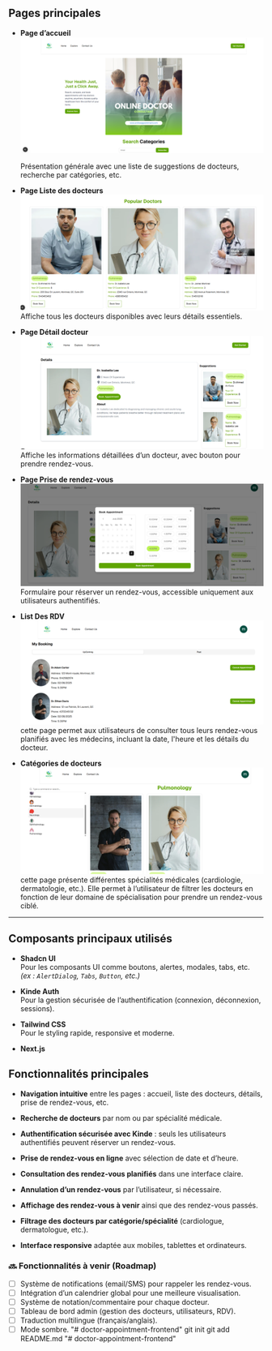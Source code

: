 ## Pages principales

- **Page d’accueil** ![home](./public/screenshots/home-page.png)

  Présentation générale avec une liste de suggestions de docteurs, recherche par catégories, etc.

- **Page Liste des docteurs** ![doctors](./public/screenshots/home-page-doctors.png)
  Affiche tous les docteurs disponibles avec leurs détails essentiels.

- **Page Détail docteur** ![doctor-details](./public/screenshots/doctor-details.png)
  Affiche les informations détaillées d’un docteur, avec bouton pour prendre rendez-vous.

- **Page Prise de rendez-vous** ![appointment](./public/screenshots/booking-section.png)  
  Formulaire pour réserver un rendez-vous, accessible uniquement aux utilisateurs authentifiés.

- **List Des RDV** ![list-rdv](./public/screenshots/appointments-list.png)  
  cette page permet aux utilisateurs de consulter tous leurs rendez-vous planifiés avec les médecins, incluant la date, l'heure et les détails du docteur.

- **Catégories de docteurs** ![categories](./public/screenshots/categories-page.png)  
  cette page présente différentes spécialités médicales (cardiologie, dermatologie, etc.). Elle permet à l’utilisateur de filtrer les docteurs en fonction de leur domaine de spécialisation pour prendre un rendez-vous ciblé.

---

## Composants principaux utilisés

- **Shadcn UI**  
  Pour les composants UI comme boutons, alertes, modales, tabs, etc.  
  _(ex : `AlertDialog`, `Tabs`, `Button`, etc.)_

- **Kinde Auth**  
  Pour la gestion sécurisée de l’authentification (connexion, déconnexion, sessions).

- **Tailwind CSS**  
  Pour le styling rapide, responsive et moderne.

- **Next.js**

## Fonctionnalités principales

- **Navigation intuitive** entre les pages : accueil, liste des docteurs, détails, prise de rendez-vous, etc.

- **Recherche de docteurs** par nom ou par spécialité médicale.

- **Authentification sécurisée avec Kinde** : seuls les utilisateurs authentifiés peuvent réserver un rendez-vous.

- **Prise de rendez-vous en ligne** avec sélection de date et d’heure.

- **Consultation des rendez-vous planifiés** dans une interface claire.

- **Annulation d’un rendez-vous** par l’utilisateur, si nécessaire.

- **Affichage des rendez-vous à venir** ainsi que des rendez-vous passés.

- **Filtrage des docteurs par catégorie/spécialité** (cardiologue, dermatologue, etc.).

- **Interface responsive** adaptée aux mobiles, tablettes et ordinateurs.

### 🔜 Fonctionnalités à venir (Roadmap)

- [ ] Système de notifications (email/SMS) pour rappeler les rendez-vous.
- [ ] Intégration d’un calendrier global pour une meilleure visualisation.
- [ ] Système de notation/commentaire pour chaque docteur.
- [ ] Tableau de bord admin (gestion des docteurs, utilisateurs, RDV).
- [ ] Traduction multilingue (français/anglais).
- [ ] Mode sombre.
"# doctor-appointment-frontend"  git init git add README.md
"# doctor-appointment-frontend" 
